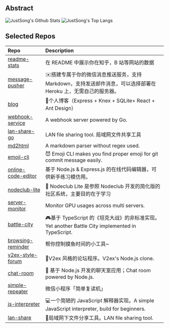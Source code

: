 ## Abstract
![JustSong's Github Stats](https://github-readme-stats.vercel.app/api?username=songquanpeng&show_icons=true&hide_border=true)
![JustSong's Top Langs](https://github-readme-stats.vercel.app/api/top-langs/?username=songquanpeng&layout=compact)

## Selected Repos
|Repo|Description|
|:--|:--|
|[readme-stats](https://github.com/songquanpeng/readme-stats)|在 README 中展示你在知乎，B 站等网站的数据|
|[message-pusher](https://github.com/songquanpeng/message-pusher)|✉️搭建专属于你的微信消息推送服务，支持 Markdown，支持发送邮件消息，可以选择部署在 Heroku 上，无需自己的服务器。|
|[blog](https://github.com/songquanpeng/blog)|📝个人博客（Express + Knex + SQLite+ React + Ant Design）|
|[webhook-service](https://github.com/songquanpeng/webhook-service)|A webhook server powered by Go.|
|[lan-share-go](https://github.com/songquanpeng/lan-share-go)|LAN file sharing tool. 局域网文件共享工具|
|[md2html](https://github.com/songquanpeng/md2html)|A markdown parser without regex used.|
|[emoji-cli](https://github.com/songquanpeng/emoji-cli)|😈 Emoji CLI makes you find proper emoji for git commit message easily.|
|[online-code-editor](https://github.com/songquanpeng/online-code-editor)|基于 Node.js & Express.js 的在线代码编辑器，可供新手练习模仿用。|
|[nodeclub-lite](https://github.com/songquanpeng/nodeclub-lite)|🐤 Nodeclub Lite 是参照 Nodeclub 开发的简化版的社区系统，主要目的在于学习|
|[server-monitor](https://github.com/songquanpeng/server-monitor)|Monitor GPU usages across multi servers.|
|[battle-city](https://github.com/songquanpeng/battle-city)|🎮基于 TypeScript 的《坦克大战》的非标准实现。Yet another Battle City implemented in TypeScript.|
|[browsing-reminder](https://github.com/songquanpeng/browsing-reminder)|帮你控制摸鱼时间的小工具~|
|[v2ex-style-forum](https://github.com/songquanpeng/v2ex-style-forum)|💬V2ex 风格的论坛程序。V2ex's Node.js clone.|
|[chat-room](https://github.com/songquanpeng/chat-room)|💬 基于 Node.js 开发的聊天室应用；Chat room powered by Node.js.|
|[simple-repeater](https://github.com/songquanpeng/simple-repeater)|微信小程序「简单复读机」|
|[js-interpreter](https://github.com/songquanpeng/js-interpreter)|💻一个简陋的 JavaScript 解释器实现。A simple JavaScript interpreter, build for beginners.|
|[lan-share](https://github.com/songquanpeng/lan-share)|📁局域网下文件分享工具。LAN file sharing tool.|

